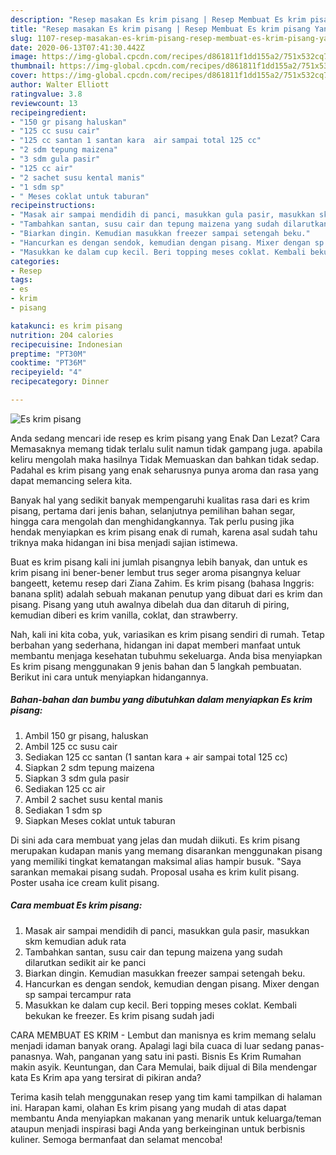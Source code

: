 ```yaml
---
description: "Resep masakan Es krim pisang | Resep Membuat Es krim pisang Yang Mudah Dan Praktis"
title: "Resep masakan Es krim pisang | Resep Membuat Es krim pisang Yang Mudah Dan Praktis"
slug: 1107-resep-masakan-es-krim-pisang-resep-membuat-es-krim-pisang-yang-mudah-dan-praktis
date: 2020-06-13T07:41:30.442Z
image: https://img-global.cpcdn.com/recipes/d861811f1dd155a2/751x532cq70/es-krim-pisang-foto-resep-utama.jpg
thumbnail: https://img-global.cpcdn.com/recipes/d861811f1dd155a2/751x532cq70/es-krim-pisang-foto-resep-utama.jpg
cover: https://img-global.cpcdn.com/recipes/d861811f1dd155a2/751x532cq70/es-krim-pisang-foto-resep-utama.jpg
author: Walter Elliott
ratingvalue: 3.8
reviewcount: 13
recipeingredient:
- "150 gr pisang haluskan"
- "125 cc susu cair"
- "125 cc santan 1 santan kara  air sampai total 125 cc"
- "2 sdm tepung maizena"
- "3 sdm gula pasir"
- "125 cc air"
- "2 sachet susu kental manis"
- "1 sdm sp"
- " Meses coklat untuk taburan"
recipeinstructions:
- "Masak air sampai mendidih di panci, masukkan gula pasir, masukkan skm kemudian aduk rata"
- "Tambahkan santan, susu cair dan tepung maizena yang sudah dilarutkan sedikit air ke panci"
- "Biarkan dingin. Kemudian masukkan freezer sampai setengah beku."
- "Hancurkan es dengan sendok, kemudian dengan pisang. Mixer dengan sp sampai tercampur rata"
- "Masukkan ke dalam cup kecil. Beri topping meses coklat. Kembali bekukan ke freezer. Es krim pisang sudah jadi"
categories:
- Resep
tags:
- es
- krim
- pisang

katakunci: es krim pisang 
nutrition: 204 calories
recipecuisine: Indonesian
preptime: "PT30M"
cooktime: "PT36M"
recipeyield: "4"
recipecategory: Dinner

---
```



![Es krim pisang](https://img-global.cpcdn.com/recipes/d861811f1dd155a2/751x532cq70/es-krim-pisang-foto-resep-utama.jpg)

Anda sedang mencari ide resep es krim pisang yang Enak Dan Lezat? Cara Memasaknya memang tidak terlalu sulit namun tidak gampang juga. apabila keliru mengolah maka hasilnya Tidak Memuaskan dan bahkan tidak sedap. Padahal es krim pisang yang enak seharusnya punya aroma dan rasa yang dapat memancing selera kita.

Banyak hal yang sedikit banyak mempengaruhi kualitas rasa dari es krim pisang, pertama dari jenis bahan, selanjutnya pemilihan bahan segar, hingga cara mengolah dan menghidangkannya. Tak perlu pusing jika hendak menyiapkan es krim pisang enak di rumah, karena asal sudah tahu triknya maka hidangan ini bisa menjadi sajian istimewa.

Buat es krim pisang kali ini jumlah pisangnya lebih banyak, dan untuk es krim pisang ini bener-bener lembut trus seger aroma pisangnya keluar bangeett, ketemu resep dari Ziana Zahim. Es krim pisang (bahasa Inggris: banana split) adalah sebuah makanan penutup yang dibuat dari es krim dan pisang. Pisang yang utuh awalnya dibelah dua dan ditaruh di piring, kemudian diberi es krim vanilla, coklat, dan strawberry.


Nah, kali ini kita coba, yuk, variasikan es krim pisang sendiri di rumah. Tetap berbahan yang sederhana, hidangan ini dapat memberi manfaat untuk membantu menjaga kesehatan tubuhmu sekeluarga. Anda bisa menyiapkan Es krim pisang menggunakan 9 jenis bahan dan 5 langkah pembuatan. Berikut ini cara untuk menyiapkan hidangannya.

<!--inarticleads1-->

##### Bahan-bahan dan bumbu yang dibutuhkan dalam menyiapkan Es krim pisang:

1. Ambil 150 gr pisang, haluskan
1. Ambil 125 cc susu cair
1. Sediakan 125 cc santan (1 santan kara + air sampai total 125 cc)
1. Siapkan 2 sdm tepung maizena
1. Siapkan 3 sdm gula pasir
1. Sediakan 125 cc air
1. Ambil 2 sachet susu kental manis
1. Sediakan 1 sdm sp
1. Siapkan  Meses coklat untuk taburan


Di sini ada cara membuat yang jelas dan mudah diikuti. Es krim pisang merupakan kudapan manis yang memang disarankan menggunakan pisang yang memiliki tingkat kematangan maksimal alias hampir busuk. &#34;Saya sarankan memakai pisang sudah. Proposal usaha es krim kulit pisang. Poster usaha ice cream kulit pisang. 

<!--inarticleads2-->

##### Cara membuat Es krim pisang:

1. Masak air sampai mendidih di panci, masukkan gula pasir, masukkan skm kemudian aduk rata
1. Tambahkan santan, susu cair dan tepung maizena yang sudah dilarutkan sedikit air ke panci
1. Biarkan dingin. Kemudian masukkan freezer sampai setengah beku.
1. Hancurkan es dengan sendok, kemudian dengan pisang. Mixer dengan sp sampai tercampur rata
1. Masukkan ke dalam cup kecil. Beri topping meses coklat. Kembali bekukan ke freezer. Es krim pisang sudah jadi


CARA MEMBUAT ES KRIM - Lembut dan manisnya es krim memang selalu menjadi idaman banyak orang. Apalagi lagi bila cuaca di luar sedang panas-panasnya. Wah, panganan yang satu ini pasti. Bisnis Es Krim Rumahan makin asyik. Keuntungan, dan Cara Memulai, baik dijual di Bila mendengar kata Es Krim apa yang tersirat di pikiran anda? 

Terima kasih telah menggunakan resep yang tim kami tampilkan di halaman ini. Harapan kami, olahan Es krim pisang yang mudah di atas dapat membantu Anda menyiapkan makanan yang menarik untuk keluarga/teman ataupun menjadi inspirasi bagi Anda yang berkeinginan untuk berbisnis kuliner. Semoga bermanfaat dan selamat mencoba!
